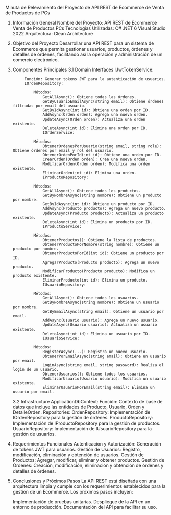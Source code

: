 Minuta de Relevamiento del Proyecto de API REST de Ecommerce de Venta de Productos de PCs
1. Información General
    Nombre del Proyecto: API REST de Ecommerce Venta de Productos PCs
    Tecnologías Utilizadas:
        C#
        .NET 6
        Visual Studio 2022
        Arquitectura: Clean Architecture
2. Objetivo del Proyecto
    Desarrollar una API REST para un sistema de Ecommerce que permita gestionar usuarios, productos, órdenes y detalles de órdenes, facilitando así la operación y administración de un comercio electrónico.

3. Componentes Principales
    3.1 Domain Interfaces
        IJwtTokenService:

            Función: Generar tokens JWT para la autenticación de usuarios.
            IOrdenRepository:
        
                Métodos:
                    GetAllAsync(): Obtiene todas las órdenes.
                    GetByUsuarioEmailAsync(string email): Obtiene órdenes filtradas por email del usuario.
                    GetByIdAsync(int id): Obtiene una orden por ID.
                    AddAsync(Orden orden): Agrega una nueva orden.
                    UpdateAsync(Orden orden): Actualiza una orden existente.
                    DeleteAsync(int id): Elimina una orden por ID.
                    IOrdenService:
                
                Métodos:
                    ObtenerOrdenesPorUsuario(string email, string role): Obtiene órdenes por email y rol del usuario.
                    ObtenerOrdenPorId(int id): Obtiene una orden por ID.
                    CrearOrden(Orden orden): Crea una nueva orden.
                    ModificarOrden(Orden orden): Modifica una orden existente.
                    EliminarOrden(int id): Elimina una orden.
                    IProductoRepository:
                
                Métodos:
                    GetAllAsync(): Obtiene todos los productos.
                    GetByNombreAsync(string nombre): Obtiene un producto por nombre.
                    GetByIdAsync(int id): Obtiene un producto por ID.
                    AddAsync(Producto producto): Agrega un nuevo producto.
                    UpdateAsync(Producto producto): Actualiza un producto existente.
                    DeleteAsync(int id): Elimina un producto por ID.
                    IProductoService:
                
                Métodos:
                    ObtenerProductos(): Obtiene la lista de productos.
                    ObtenerProductoPorNombre(string nombre): Obtiene un producto por nombre.
                    ObtenerProductoPorId(int id): Obtiene un producto por ID.
                    AgregarProducto(Producto producto): Agrega un nuevo producto.
                    ModificarProducto(Producto producto): Modifica un producto existente.
                    EliminarProducto(int id): Elimina un producto.
                    IUsuarioRepository:
                
                Métodos:
                    GetAllAsync(): Obtiene todos los usuarios.
                    GetByNombreAsync(string nombre): Obtiene un usuario por nombre.
                    GetByEmailAsync(string email): Obtiene un usuario por email.
                    AddAsync(Usuario usuario): Agrega un nuevo usuario.
                    UpdateAsync(Usuario usuario): Actualiza un usuario existente.
                    DeleteAsync(int id): Elimina un usuario por ID.
                    IUsuarioService:
                
                Métodos:
                    RegisterAsync(...): Registra un nuevo usuario.
                    ObtenerPorEmailAsync(string email): Obtiene un usuario por email.
                    LoginAsync(string email, string password): Realiza el login de un usuario.
                    ObtenerUsuarios(): Obtiene todos los usuarios.
                    ModificarUsuario(Usuario usuario): Modifica un usuario existente.
                    EliminarUsuarioPorEmail(string email): Elimina un usuario por email.
    3.2 Infrastructure
            ApplicationDbContext:
                Función: Contexto de base de datos que incluye las entidades de Producto, Usuario, Orden y DetalleOrden.
            Repositories:
            OrdenRepository: Implementación de IOrdenRepository para la gestión de órdenes.
            ProductoRepository: Implementación de IProductoRepository para la gestión de productos.
            UsuarioRepository: Implementación de IUsuarioRepository para la gestión de usuarios.
4. Requerimientos Funcionales
    Autenticación y Autorización:
        Generación de tokens JWT para usuarios.
        Gestión de Usuarios:
            Registro, modificación, eliminación y obtención de usuarios.
        Gestión de Productos:
            Agregar, modificar, eliminar y obtener productos.
        Gestión de Órdenes:
            Creación, modificación, eliminación y obtención de órdenes y detalles de órdenes.
5. Conclusiones y Próximos Pasos
    La API REST está diseñada con una arquitectura limpia y cumple con los requerimientos establecidos para la gestión de un Ecommerce. Los próximos pasos incluyen:
    
    Implementación de pruebas unitarias.
    Despliegue de la API en un entorno de producción.
    Documentación del API para facilitar su uso.